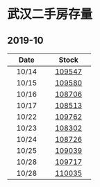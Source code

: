 # 武汉二手房存量   
## 2019-10

| Date | Stock |
| ------ | ------ |
| &nbsp;&nbsp;&nbsp;10/14&nbsp;&nbsp;&nbsp; | &nbsp;&nbsp;&nbsp;[109547](Wuhan_Stock.md)&nbsp;&nbsp;&nbsp; |
| &nbsp;&nbsp;&nbsp;10/15&nbsp;&nbsp;&nbsp; | &nbsp;&nbsp;&nbsp;[109580](Wuhan_Stock.md)&nbsp;&nbsp;&nbsp; |
| &nbsp;&nbsp;&nbsp;10/16&nbsp;&nbsp;&nbsp; | &nbsp;&nbsp;&nbsp;[108706](Wuhan_Stock.md)&nbsp;&nbsp;&nbsp; |
| &nbsp;&nbsp;&nbsp;10/17&nbsp;&nbsp;&nbsp; | &nbsp;&nbsp;&nbsp;[108513](Wuhan_Stock.md)&nbsp;&nbsp;&nbsp; |
| &nbsp;&nbsp;&nbsp;10/22&nbsp;&nbsp;&nbsp; | &nbsp;&nbsp;&nbsp;[109762](Wuhan_Stock.md)&nbsp;&nbsp;&nbsp; |
| &nbsp;&nbsp;&nbsp;10/23&nbsp;&nbsp;&nbsp; | &nbsp;&nbsp;&nbsp;[108302](Wuhan_Stock.md)&nbsp;&nbsp;&nbsp; |
| &nbsp;&nbsp;&nbsp;10/24&nbsp;&nbsp;&nbsp; | &nbsp;&nbsp;&nbsp;[108726](Wuhan_Stock.md)&nbsp;&nbsp;&nbsp; |
| &nbsp;&nbsp;&nbsp;10/25&nbsp;&nbsp;&nbsp; | &nbsp;&nbsp;&nbsp;[109039](Wuhan_Stock.md)&nbsp;&nbsp;&nbsp; |
| &nbsp;&nbsp;&nbsp;10/28&nbsp;&nbsp;&nbsp; | &nbsp;&nbsp;&nbsp;[109717](Wuhan_Stock.md)&nbsp;&nbsp;&nbsp; |
| &nbsp;&nbsp;&nbsp;10/28&nbsp;&nbsp;&nbsp; | &nbsp;&nbsp;&nbsp;[110035](Wuhan_Stock.md)&nbsp;&nbsp;&nbsp; |
